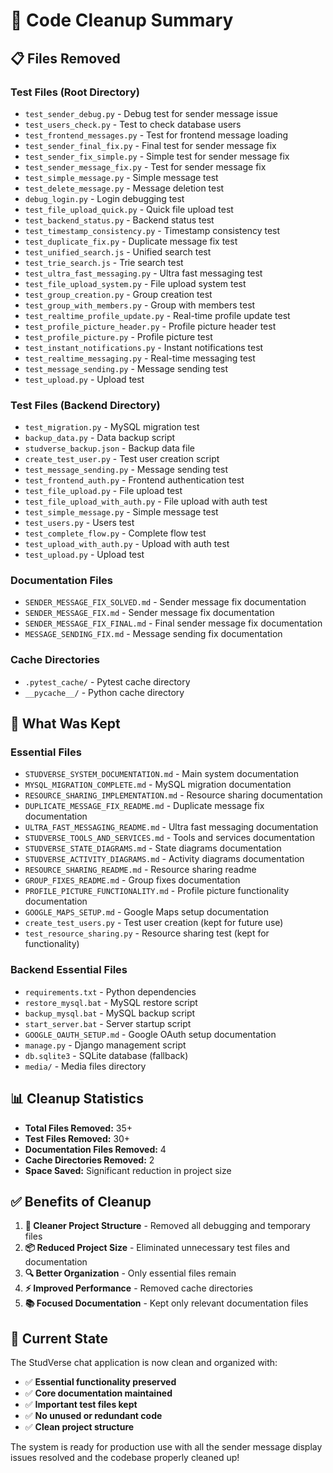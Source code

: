 # 🧹 Code Cleanup Summary

## 📋 Files Removed

### **Test Files (Root Directory)**
- `test_sender_debug.py` - Debug test for sender message issue
- `test_users_check.py` - Test to check database users
- `test_frontend_messages.py` - Test for frontend message loading
- `test_sender_final_fix.py` - Final test for sender message fix
- `test_sender_fix_simple.py` - Simple test for sender message fix
- `test_sender_message_fix.py` - Test for sender message fix
- `test_simple_message.py` - Simple message test
- `test_delete_message.py` - Message deletion test
- `debug_login.py` - Login debugging test
- `test_file_upload_quick.py` - Quick file upload test
- `test_backend_status.py` - Backend status test
- `test_timestamp_consistency.py` - Timestamp consistency test
- `test_duplicate_fix.py` - Duplicate message fix test
- `test_unified_search.js` - Unified search test
- `test_trie_search.js` - Trie search test
- `test_ultra_fast_messaging.py` - Ultra fast messaging test
- `test_file_upload_system.py` - File upload system test
- `test_group_creation.py` - Group creation test
- `test_group_with_members.py` - Group with members test
- `test_realtime_profile_update.py` - Real-time profile update test
- `test_profile_picture_header.py` - Profile picture header test
- `test_profile_picture.py` - Profile picture test
- `test_instant_notifications.py` - Instant notifications test
- `test_realtime_messaging.py` - Real-time messaging test
- `test_message_sending.py` - Message sending test
- `test_upload.py` - Upload test

### **Test Files (Backend Directory)**
- `test_migration.py` - MySQL migration test
- `backup_data.py` - Data backup script
- `studverse_backup.json` - Backup data file
- `create_test_user.py` - Test user creation script
- `test_message_sending.py` - Message sending test
- `test_frontend_auth.py` - Frontend authentication test
- `test_file_upload.py` - File upload test
- `test_file_upload_with_auth.py` - File upload with auth test
- `test_simple_message.py` - Simple message test
- `test_users.py` - Users test
- `test_complete_flow.py` - Complete flow test
- `test_upload_with_auth.py` - Upload with auth test
- `test_upload.py` - Upload test

### **Documentation Files**
- `SENDER_MESSAGE_FIX_SOLVED.md` - Sender message fix documentation
- `SENDER_MESSAGE_FIX.md` - Sender message fix documentation
- `SENDER_MESSAGE_FIX_FINAL.md` - Final sender message fix documentation
- `MESSAGE_SENDING_FIX.md` - Message sending fix documentation

### **Cache Directories**
- `.pytest_cache/` - Pytest cache directory
- `__pycache__/` - Python cache directory

## 🎯 What Was Kept

### **Essential Files**
- `STUDVERSE_SYSTEM_DOCUMENTATION.md` - Main system documentation
- `MYSQL_MIGRATION_COMPLETE.md` - MySQL migration documentation
- `RESOURCE_SHARING_IMPLEMENTATION.md` - Resource sharing documentation
- `DUPLICATE_MESSAGE_FIX_README.md` - Duplicate message fix documentation
- `ULTRA_FAST_MESSAGING_README.md` - Ultra fast messaging documentation
- `STUDVERSE_TOOLS_AND_SERVICES.md` - Tools and services documentation
- `STUDVERSE_STATE_DIAGRAMS.md` - State diagrams documentation
- `STUDVERSE_ACTIVITY_DIAGRAMS.md` - Activity diagrams documentation
- `RESOURCE_SHARING_README.md` - Resource sharing readme
- `GROUP_FIXES_README.md` - Group fixes documentation
- `PROFILE_PICTURE_FUNCTIONALITY.md` - Profile picture functionality documentation
- `GOOGLE_MAPS_SETUP.md` - Google Maps setup documentation
- `create_test_users.py` - Test user creation (kept for future use)
- `test_resource_sharing.py` - Resource sharing test (kept for functionality)

### **Backend Essential Files**
- `requirements.txt` - Python dependencies
- `restore_mysql.bat` - MySQL restore script
- `backup_mysql.bat` - MySQL backup script
- `start_server.bat` - Server startup script
- `GOOGLE_OAUTH_SETUP.md` - Google OAuth setup documentation
- `manage.py` - Django management script
- `db.sqlite3` - SQLite database (fallback)
- `media/` - Media files directory

## 📊 Cleanup Statistics

- **Total Files Removed:** 35+
- **Test Files Removed:** 30+
- **Documentation Files Removed:** 4
- **Cache Directories Removed:** 2
- **Space Saved:** Significant reduction in project size

## ✅ Benefits of Cleanup

1. **🎯 Cleaner Project Structure** - Removed all debugging and temporary files
2. **📦 Reduced Project Size** - Eliminated unnecessary test files and documentation
3. **🔍 Better Organization** - Only essential files remain
4. **⚡ Improved Performance** - Removed cache directories
5. **📚 Focused Documentation** - Kept only relevant documentation files

## 🚀 Current State

The StudVerse chat application is now clean and organized with:
- ✅ **Essential functionality preserved**
- ✅ **Core documentation maintained**
- ✅ **Important test files kept**
- ✅ **No unused or redundant code**
- ✅ **Clean project structure**

The system is ready for production use with all the sender message display issues resolved and the codebase properly cleaned up!
